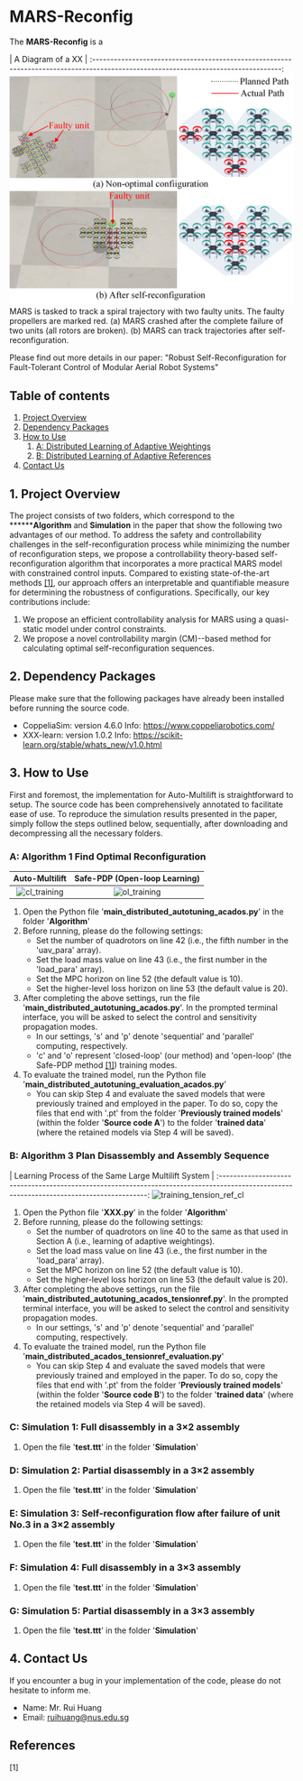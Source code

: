 # MARS-Reconfig
The **MARS-Reconfig** is a 

|                     A Diagram of a XX             |
:----------------------------------------------------------------------------------------------------------------------------------:
![diagram](https://github.com/RuiHuangNUS/MARS-Reconfig/blob/main/Picture/Fig1.png)
MARS is tasked to track a spiral trajectory with two faulty units. The faulty propellers are marked red. (a) MARS crashed after the complete failure of two units (all rotors are broken). (b) MARS can track trajectories after self-reconfiguration.

Please find out more details in our paper: "Robust Self-Reconfiguration for Fault-Tolerant Control of Modular Aerial Robot Systems" 


## Table of contents
1. [Project Overview](#project-Overview)
2. [Dependency Packages](#Dependency-Packages)
3. [How to Use](#How-to-Use)
      1. [A: Distributed Learning of Adaptive Weightings](#A-Distributed-Learning-of-Adaptive-Weightings)
      2. [B: Distributed Learning of Adaptive References](#B-Distributed-Learning-of-Adaptive-References)
4. [Contact Us](#Contact-Us)

## 1. Project Overview
The project consists of two folders, which correspond to the ********Algorithm** and **Simulation** in the paper that show the following two advantages of our method.
To address the safety and controllability challenges in the self-reconfiguration process while minimizing the number of reconfiguration steps, we propose a controllability theory-based self-reconfiguration algorithm that incorporates a more practical MARS model with constrained control inputs. Compared to existing state-of-the-art methods [[1]](#1), our approach offers an interpretable and quantifiable measure for determining the robustness of configurations. Specifically, our key contributions include:
1. We propose an efficient controllability analysis for MARS using a quasi-static model under control constraints.
2. We propose a novel controllability margin (CM)--based method for calculating optimal self-reconfiguration sequences.


## 2. Dependency Packages
Please make sure that the following packages have already been installed before running the source code.
* CoppeliaSim: version 4.6.0 Info: https://www.coppeliarobotics.com/
* XXX-learn: version 1.0.2 Info: https://scikit-learn.org/stable/whats_new/v1.0.html

## 3. How to Use
First and foremost, the implementation for Auto-Multilift is straightforward to setup. The source code has been comprehensively annotated to facilitate ease of use. To reproduce the simulation results presented in the paper, simply follow the steps outlined below, sequentially, after downloading and decompressing all the necessary folders.


### A: Algorithm 1 Find Optimal Reconfiguration
 Auto-Multilift       |      Safe-PDP (Open-loop Learning)
:---------------------------------------------------------------:|:--------------------------------------------------------------:
![cl_training](https://github.com/RCL-NUS/Auto-Multilift/assets/70559054/079f47af-ca09-4c64-84f7-152fc96fa71e) | ![ol_training](https://github.com/RCL-NUS/Auto-Multilift/assets/70559054/6762dab9-4859-454d-88d0-d64ca6a2affa)



1. Open the Python file '**main_distributed_autotuning_acados.py**' in the folder '**Algorithm**'
2. Before running, please do the following settings:
   * Set the number of quadrotors on line 42 (i.e., the fifth number in the 'uav_para' array).
   * Set the load mass value on line 43 (i.e., the first number in the 'load_para' array).
   * Set the MPC horizon on line 52 (the default value is 10).
   * Set the higher-level loss horizon on line 53 (the default value is 20).
4. After completing the above settings, run the file '**main_distributed_autotuning_acados.py**'. In the prompted terminal interface, you will be asked to select the control and sensitivity propagation modes.
   * In our settings, 's' and 'p' denote 'sequential' and 'parallel' computing, respectively.
   * 'c' and 'o' represent 'closed-loop' (our method) and 'open-loop' (the Safe-PDP method [[1]](#1)) training modes.
5. To evaluate the trained model, run the Python file '**main_distributed_autotuning_evaluation_acados.py**'
   * You can skip Step 4 and evaluate the saved models that were previously trained and employed in the paper. To do so, copy the files that end with '.pt' from the folder '**Previously trained models**' (within the folder '**Source code A**') to the folder '**trained data**' (where the retained models via Step 4 will be saved).


### B: Algorithm 3 Plan Disassembly and Assembly Sequence
|                     Learning Process of the Same Large Multilift System                                                                |
:----------------------------------------------------------------------------------------------------------------------------------------:
![training_tension_ref_cl](https://github.com/RCL-NUS/Auto-Multilift/assets/70559054/e7942afd-684f-4600-acd3-ff3710992ed6)

1. Open the Python file '**XXX.py**' in the folder '**Algorithm**'
2. Before running, please do the following settings:
   * Set the number of quadrotors on line 40 to the same as that used in Section A (i.e., learning of adaptive weightings). 
   * Set the load mass value on line 43 (i.e., the first number in the 'load_para' array).
   * Set the MPC horizon on line 52 (the default value is 10).
   * Set the higher-level loss horizon on line 53 (the default value is 20).
4. After completing the above settings, run the file '**main_distributed_autotuning_acados_tensionref.py**'. In the prompted terminal interface, you will be asked to select the control and sensitivity propagation modes.
   * In our settings, 's' and 'p' denote 'sequential' and 'parallel' computing, respectively.
5. To evaluate the trained model, run the Python file '**main_distributed_acados_tensionref_evaluation.py**'
   * You can skip Step 4 and evaluate the saved models that were previously trained and employed in the paper. To do so, copy the files that end with '.pt' from the folder '**Previously trained models**' (within the folder '**Source code B**') to the folder '**trained data**' (where the retained models via Step 4 will be saved).

### C: Simulation 1: Full disassembly in a 3×2 assembly
1. Open the file '**test.ttt**' in the folder '**Simulation**'

### D: Simulation 2: Partial disassembly in a 3×2 assembly
1. Open the file '**test.ttt**' in the folder '**Simulation**'

### E: Simulation 3: Self-reconfiguration flow after failure of unit No.3 in a 3×2 assembly
1. Open the file '**test.ttt**' in the folder '**Simulation**'

### F: Simulation 4: Full disassembly in a 3×3 assembly
1. Open the file '**test.ttt**' in the folder '**Simulation**'

### G: Simulation 5: Partial disassembly in a 3×3 assembly
1. Open the file '**test.ttt**' in the folder '**Simulation**'

## 4. Contact Us
If you encounter a bug in your implementation of the code, please do not hesitate to inform me.
* Name: Mr. Rui Huang
* Email: ruihuang@nus.edu.sg

## References
<a id="1">[1]</a> 

